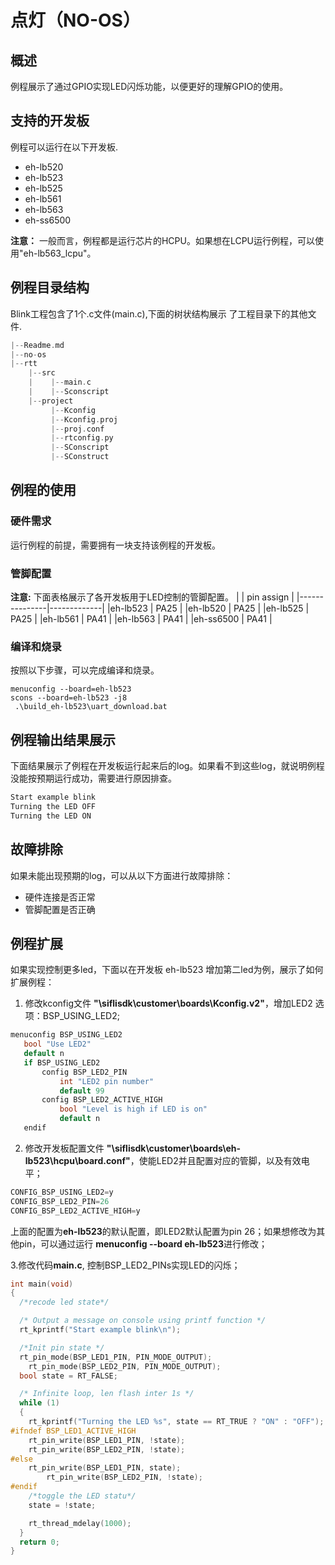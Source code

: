 # 点灯（NO-OS）
## 概述
例程展示了通过GPIO实现LED闪烁功能，以便更好的理解GPIO的使用。

## 支持的开发板
例程可以运行在以下开发板.
* eh-lb520
* eh-lb523
* eh-lb525
* eh-lb561
* eh-lb563
* eh-ss6500

**注意：** 一般而言，例程都是运行芯片的HCPU。如果想在LCPU运行例程，可以使用"eh-lb563_lcpu"。

## 例程目录结构
Blink工程包含了1个.c文件(main.c),下面的树状结构展示 了工程目录下的其他文件.
```c
|--Readme.md
|--no-os
|--rtt
    |--src
    |    |--main.c
    |    |--Sconscript
    |--project  
         |--Kconfig
         |--Kconfig.proj
         |--proj.conf
         |--rtconfig.py
         |--SConscript
         |--SConstruct
```
## 例程的使用
### 硬件需求
运行例程的前提，需要拥有一块支持该例程的开发板。
### 管脚配置
**注意:** 下面表格展示了各开发板用于LED控制的管脚配置。
|               | pin assign  |
|---------------|-------------|
|eh-lb523    |    PA25     |
|eh-lb520    |    PA25     |
|eh-lb525    |    PA25     |
|eh-lb561    |    PA41     |
|eh-lb563    |    PA41     |
|eh-ss6500   |    PA41     |

### 编译和烧录
按照以下步骤，可以完成编译和烧录。
```
menuconfig --board=eh-lb523
scons --board=eh-lb523 -j8
 .\build_eh-lb523\uart_download.bat
```
## 例程输出结果展示
下面结果展示了例程在开发板运行起来后的log。如果看不到这些log，就说明例程没能按预期运行成功，需要进行原因排查。
```c
Start example blink
Turning the LED OFF
Turning the LED ON
```
 ## 故障排除
如果未能出现预期的log，可以从以下方面进行故障排除：
* 硬件连接是否正常
* 管脚配置是否正确  

 ## 例程扩展
 
 如果实现控制更多led，下面以在开发板 eh-lb523 增加第二led为例，展示了如何扩展例程：
 1.  修改kconfig文件 **"\siflisdk\customer\boards\Kconfig.v2"**，增加LED2 选项：BSP_USING_LED2;
 ```c
 menuconfig BSP_USING_LED2
    bool "Use LED2"
    default n
    if BSP_USING_LED2  
        config BSP_LED2_PIN
            int "LED2 pin number"
            default 99
        config BSP_LED2_ACTIVE_HIGH
            bool "Level is high if LED is on"
            default n
    endif 
```
 2.  修改开发板配置文件 **"\siflisdk\customer\boards\eh-lb523\hcpu\board.conf"**，使能LED2并且配置对应的管脚，以及有效电平；
  ```c
CONFIG_BSP_USING_LED2=y
CONFIG_BSP_LED2_PIN=26
CONFIG_BSP_LED2_ACTIVE_HIGH=y
```
上面的配置为**eh-lb523**的默认配置，即LED2默认配置为pin 26；如果想修改为其他pin，可以通过运行 **menuconfig --board eh-lb523**进行修改；

3.修改代码**main.c**, 控制BSP_LED2_PINs实现LED的闪烁；
  ```c
int main(void)
{
    /*recode led state*/

    /* Output a message on console using printf function */
    rt_kprintf("Start example blink\n");

    /*Init pin state */
    rt_pin_mode(BSP_LED1_PIN, PIN_MODE_OUTPUT);
	  rt_pin_mode(BSP_LED2_PIN, PIN_MODE_OUTPUT);
    bool state = RT_FALSE;

    /* Infinite loop, len flash inter 1s */
    while (1)
    {
      rt_kprintf("Turning the LED %s", state == RT_TRUE ? "ON" : "OFF");
#ifndef BSP_LED1_ACTIVE_HIGH
      rt_pin_write(BSP_LED1_PIN, !state);
      rt_pin_write(BSP_LED2_PIN, !state);
#else
      rt_pin_write(BSP_LED1_PIN, state);
		  rt_pin_write(BSP_LED2_PIN, !state);
#endif
      /*toggle the LED statu*/
      state = !state;

      rt_thread_mdelay(1000);
    }
    return 0;
}
```